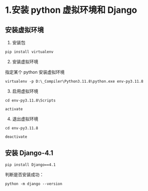 # 1.安装 python 虚拟环境和 Django

## 安装虚拟环境

1. 安装包

```shell
pip install virtualenv
```

2. 安装虚拟环境

指定某个 python 安装虚拟环境

```shell
virtualenv -p D:\_Compiler\Python3.11.8\python.exe env-py3.11.8
```

3. 启用虚拟环境

```shell
cd env-py3.11.8\Scripts

activate
```

4. 退出虚拟环境

```shell
cd env-py3.11.8

deactivate
```

## 安装 Django-4.1

```shell
pip install Django==4.1
```

判断是否安装成功：

```shell
python -m django --version
```